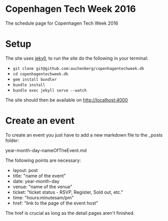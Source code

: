 Copenhagen Tech Week 2016
=============

The schedule page for Copenhagen Tech Week 2016

Setup
=====

The site uses [jekyll](http://jekyllrb.com), to run the site do the following in your
terminal:

* `git clone git@github.com:auchenberg/copenhagentechweek.dk`
* `cd copenhagentechweek.dk`
* `gem install bundler`
* `bundle install`
* `bundle exec jekyll serve --watch`

The site should then be available on [http://localhost:4000](http://localhost:4000)

Create an event
===============

To create an event you just have to add a new markdown file to the _posts folder:

year-month-day-nameOfTheEvent.md

The following points are necessary:

* layout: post
* title: "name of the event"
* date: year-month-day
* venue: "name of the venue"
* ticket: "ticket status - RSVP, Register, Sold out, etc."
* time: "hours:minutesam/pm"
* href: "link to the page of the event host"

The href is crucial as long as the detail pages aren't finished.
